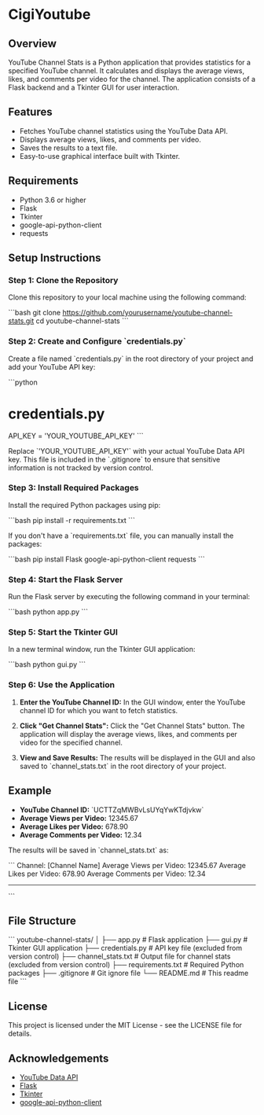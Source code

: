 # CigiYoutube

## Overview

YouTube Channel Stats is a Python application that provides statistics for a specified YouTube channel. It calculates and displays the average views, likes, and comments per video for the channel. The application consists of a Flask backend and a Tkinter GUI for user interaction.

## Features

- Fetches YouTube channel statistics using the YouTube Data API.
- Displays average views, likes, and comments per video.
- Saves the results to a text file.
- Easy-to-use graphical interface built with Tkinter.

## Requirements

- Python 3.6 or higher
- Flask
- Tkinter
- google-api-python-client
- requests

## Setup Instructions

### Step 1: Clone the Repository

Clone this repository to your local machine using the following command:

\`\`\`bash
git clone https://github.com/yourusername/youtube-channel-stats.git
cd youtube-channel-stats
\`\`\`

### Step 2: Create and Configure \`credentials.py\`

Create a file named \`credentials.py\` in the root directory of your project and add your YouTube API key:

\`\`\`python

# credentials.py

API_KEY = 'YOUR_YOUTUBE_API_KEY'
\`\`\`

Replace \`'YOUR_YOUTUBE_API_KEY'\` with your actual YouTube Data API key. This file is included in the \`.gitignore\` to ensure that sensitive information is not tracked by version control.

### Step 3: Install Required Packages

Install the required Python packages using pip:

\`\`\`bash
pip install -r requirements.txt
\`\`\`

If you don't have a \`requirements.txt\` file, you can manually install the packages:

\`\`\`bash
pip install Flask google-api-python-client requests
\`\`\`

### Step 4: Start the Flask Server

Run the Flask server by executing the following command in your terminal:

\`\`\`bash
python app.py
\`\`\`

### Step 5: Start the Tkinter GUI

In a new terminal window, run the Tkinter GUI application:

\`\`\`bash
python gui.py
\`\`\`

### Step 6: Use the Application

1. **Enter the YouTube Channel ID:**
   In the GUI window, enter the YouTube channel ID for which you want to fetch statistics.

2. **Click "Get Channel Stats":**
   Click the "Get Channel Stats" button. The application will display the average views, likes, and comments per video for the specified channel.

3. **View and Save Results:**
   The results will be displayed in the GUI and also saved to \`channel_stats.txt\` in the root directory of your project.

## Example

- **YouTube Channel ID:** \`UCTTZqMWBvLsUYqYwKTdjvkw\`
- **Average Views per Video:** 12345.67
- **Average Likes per Video:** 678.90
- **Average Comments per Video:** 12.34

The results will be saved in \`channel_stats.txt\` as:

\`\`\`
Channel: [Channel Name]
Average Views per Video: 12345.67
Average Likes per Video: 678.90
Average Comments per Video: 12.34

---

\`\`\`

## File Structure

\`\`\`
youtube-channel-stats/
│
├── app.py # Flask application
├── gui.py # Tkinter GUI application
├── credentials.py # API key file (excluded from version control)
├── channel_stats.txt # Output file for channel stats (excluded from version control)
├── requirements.txt # Required Python packages
├── .gitignore # Git ignore file
└── README.md # This readme file
\`\`\`

## License

This project is licensed under the MIT License - see the LICENSE file for details.

## Acknowledgements

- [YouTube Data API](https://developers.google.com/youtube/v3)
- [Flask](https://flask.palletsprojects.com/)
- [Tkinter](https://wiki.python.org/moin/TkInter)
- [google-api-python-client](https://github.com/googleapis/google-api-python-client)
